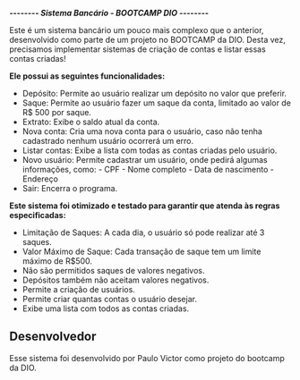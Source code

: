 ***-------- Sistema Bancário - BOOTCAMP DIO --------***

Este é um sistema bancário um pouco mais complexo que o anterior, desenvolvido como parte de um projeto no BOOTCAMP da DIO.
Desta vez, precisamos implementar sistemas de criação de contas e listar essas contas criadas!

**Ele possui as seguintes funcionalidades:**

- Depósito: Permite ao usuário realizar um depósito no valor que preferir.
- Saque: Permite ao usuário fazer um saque da conta, limitado ao valor de R$ 500 por saque.
- Extrato: Exibe o saldo atual da conta.
- Nova conta: Cria uma nova conta para o usuário, caso não tenha cadastrado nenhum usuário ocorrerá um erro.
- Listar contas: Exibe a lista com todas as contas criadas pelo usuário.
- Novo usuário: Permite cadastrar um usuário, onde pedirá algumas informações, como:
       - CPF
       - Nome completo
       - Data de nascimento
       - Endereço
- Sair: Encerra o programa.

**Este sistema foi otimizado e testado para garantir que atenda às regras especificadas:**

- Limitação de Saques: A cada dia, o usuário só pode realizar até 3 saques.
- Valor Máximo de Saque: Cada transação de saque tem um limite máximo de R$500.
- Não são permitidos saques de valores negativos.
- Depósitos também não aceitam valores negativos.
- Permite a criação de usuários.
- Permite criar quantas contas o usuário desejar.
- Exibe uma lista com todos as contas criadas.

## Desenvolvedor

Esse sistema foi desenvolvido por Paulo Victor como projeto do bootcamp da DIO. 

